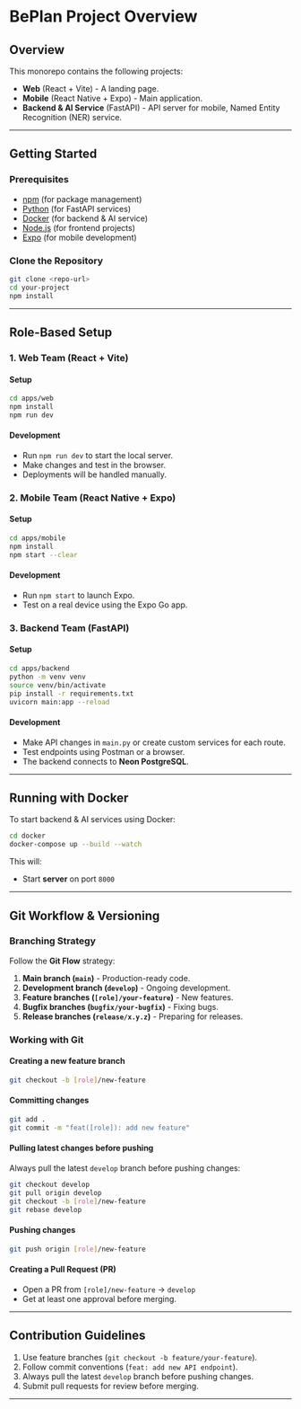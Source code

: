 # BePlan Project Overview

## Overview
This monorepo contains the following projects:
- **Web** (React + Vite) - A landing page.
- **Mobile** (React Native + Expo) - Main application.
- **Backend & AI Service** (FastAPI) - API server for mobile, Named Entity Recognition (NER) service.

---

## Getting Started
### Prerequisites
- [npm](https://www.npmjs.com/) (for package management)
- [Python](https://www.python.org/downloads/) (for FastAPI services)
- [Docker](https://www.docker.com/) (for backend & AI service)
- [Node.js](https://nodejs.org/) (for frontend projects)
- [Expo](https://expo.dev/) (for mobile development)

### Clone the Repository
```sh
git clone <repo-url>
cd your-project
npm install
```

---

## Role-Based Setup

### 1. Web Team (React + Vite)
#### Setup
```sh
cd apps/web
npm install
npm run dev
```
#### Development
- Run `npm run dev` to start the local server.
- Make changes and test in the browser.
- Deployments will be handled manually.

### 2. Mobile Team (React Native + Expo)
#### Setup
```sh
cd apps/mobile
npm install
npm start --clear
```
#### Development
- Run `npm start` to launch Expo.
- Test on a real device using the Expo Go app.

### 3. Backend Team (FastAPI)
#### Setup
```sh
cd apps/backend
python -m venv venv
source venv/bin/activate
pip install -r requirements.txt
uvicorn main:app --reload
```
#### Development
- Make API changes in `main.py` or create custom services for each route.
- Test endpoints using Postman or a browser.
- The backend connects to **Neon PostgreSQL**.

---

## Running with Docker
To start backend & AI services using Docker:
```sh
cd docker
docker-compose up --build --watch
```
This will:
- Start **server** on port `8000`

---

## Git Workflow & Versioning
### Branching Strategy
Follow the **Git Flow** strategy:
1. **Main branch (`main`)** - Production-ready code.
2. **Development branch (`develop`)** - Ongoing development.
3. **Feature branches (`[role]/your-feature`)** - New features.
4. **Bugfix branches (`bugfix/your-bugfix`)** - Fixing bugs.
5. **Release branches (`release/x.y.z`)** - Preparing for releases.

### Working with Git
#### Creating a new feature branch
```sh
git checkout -b [role]/new-feature
```

#### Committing changes
```sh
git add .
git commit -m "feat([role]): add new feature"
```

#### Pulling latest changes before pushing
Always pull the latest `develop` branch before pushing changes:
```sh
git checkout develop
git pull origin develop
git checkout -b [role]/new-feature
git rebase develop
```

#### Pushing changes
```sh
git push origin [role]/new-feature
```

#### Creating a Pull Request (PR)
- Open a PR from `[role]/new-feature` → `develop`
- Get at least one approval before merging.

---

## Contribution Guidelines
1. Use feature branches (`git checkout -b feature/your-feature`).
2. Follow commit conventions (`feat: add new API endpoint`).
3. Always pull the latest `develop` branch before pushing changes.
4. Submit pull requests for review before merging.

---
